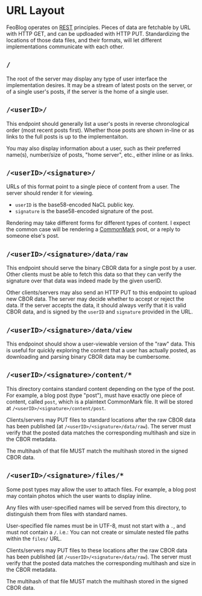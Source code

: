 URL Layout
==========

FeoBlog operates on [REST] principles. Pieces of data are fetchable by URL with
HTTP GET, and can be updloaded with HTTP PUT. Standardizing the locations of those data files, and their formats, will let different implementations communicate
with each other.

[REST]: https://en.wikipedia.org/wiki/Representational_state_transfer


`/`
---

The root of the server may display any type of user interface the implementation
desires. It may be a stream of latest posts on the server, or of a single
user's posts, if the server is the home of a single user.

`/<userID>/`
------------

This endpoint should generally list a user's posts in reverse chronological
order (most recent posts first). Whether those posts are shown in-line or as
links to the full posts is up to the implementaiton.

You may also display information about a user, such as their preferred name(s),
number/size of posts, "home server", etc., either inline or as links.


`/<userID>/<signature>/`
------------------------

URLs of this format point to a single piece of content from a user. The server
should render it for viewing.

 * `userID` is the base58-encoded NaCL public key.
 * `signature` is the base58-encoded signature of the post.

Rendering may take different forms for different types of content. I expect the
common case will be rendering a [CommonMark] post, or a reply to someone else's
post. 

[CommonMark]: https://commonmark.org/

`/<userID>/<signature>/data/raw`
--------------------------------

This endpoint should serve the binary CBOR data for a single post by a user.
Other clients must be able to fetch this data so that they can verify the
signature over that data was indeed made by the given userID.

Other clients/servers may also send an HTTP PUT to this endpoint to upload new
CBOR data. The server may decide whether to accept or reject the data. If the
server accepts the data, it should always verify that it is valid CBOR data, 
and is signed by the `userID` and `signature` provided in the URL.

`/<userID>/<signature>/data/view`
------------------------------

This endpoinot should show a user-viewable version of the "raw" data. This is
useful for quickly exploring the content that a user has actually posted, as
downloading and parsing binary CBOR data may be cumbersome.

`/<userID>/<signature>/content/*`
--------------------------------

This directory contains standard content depending on the type of the post.
For example, a blog post (type "post"), must have exactly one piece of content,
called `post`, which is a plaintext CommonMark file. It will be stored at
`/<userID>/<signature>/content/post`. 

Clients/servers may PUT files to standard locations after the raw CBOR data has
been published (at `/<userID>/<signature>/data/raw`). The server must verify
that the posted data matches the corresponding multihash and size in the CBOR
metadata.

The multihash of that file MUST match the multihash stored in the signed CBOR
data.


`/<userID>/<signature>/files/*`
------------------------------

Some post types may allow the user to attach files. For example, a blog post
may contain photos which the user wants to display inline.

Any files with user-specified names will be served from this directory, to
distinguish them from files with standard names.

User-specified file names must be in UTF-8, must not start with a `.`, and must
not contain a `/`.  i.e.: You can not create or simulate nested file paths
within the `files/` URL.

Clients/servers may PUT files to these locations after the raw CBOR data has
been published (at `/<userID>/<signature>/data/raw`). The server must verify
that the posted data matches the corresponding multihash and size in the CBOR
metadata.

The multihash of that file MUST match the multihash stored in the signed CBOR
data.